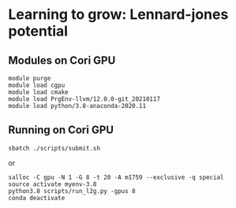 # Learning to grow: Lennard-jones potential

## Modules on Cori GPU

```
module purge 
module load cgpu 
module load cmake 
module load PrgEnv-llvm/12.0.0-git_20210117
module load python/3.8-anaconda-2020.11 
```

## Running on Cori GPU

```
sbatch ./scripts/submit.sh
```

or


```
salloc -C gpu -N 1 -G 8 -t 20 -A m1759 --exclusive -q special
source activate myenv-3.8
python3.8 scripts/run_l2g.py -gpus 8
conda deactivate
```


